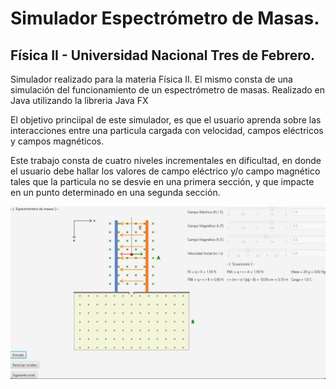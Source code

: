 # Simulador Espectrómetro de Masas.

## Física II - Universidad Nacional Tres de Febrero.

Simulador realizado para la materia Física II. El mismo consta de una simulación del funcionamiento de un espectrómetro de masas. Realizado en Java utilizando la libreria Java FX

El objetivo princiipal de este simulador, es que el usuario aprenda sobre las interacciones entre una particula cargada con velocidad, campos eléctricos y campos magnéticos.

Este trabajo consta de cuatro niveles incrementales en dificultad, en donde el usuario debe hallar los valores de campo eléctrico y/o campo magnético tales que la particula no se desvie en una primera sección, y que impacte en un punto determinado en una segunda sección.

![Interfaz principal del programa](https://github.com/IvanBailaque/EspectrometroDeMasas/blob/main/src/Espectrometro%20de%20masas.png)
